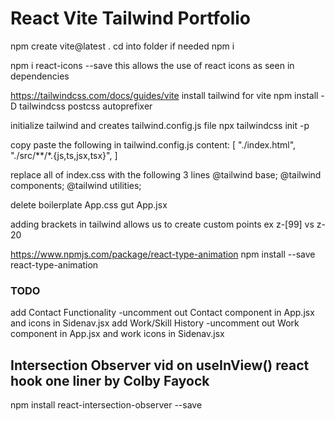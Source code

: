 # React Vite Tailwind Portfolio
<!-- https://www.youtube.com/watch?v=22CxRxryQFE&t=1733s&ab_channel=CodeCommerce -->
<!-- 1:04:08  -->
npm create vite@latest .
cd into folder if needed
npm i

npm i react-icons --save
this allows the use of react icons as seen in dependencies

https://tailwindcss.com/docs/guides/vite
install tailwind for vite
npm install -D tailwindcss postcss autoprefixer

initialize tailwind and creates tailwind.config.js file
npx tailwindcss init -p

copy paste the following in tailwind.config.js
content: [
    "./index.html",
    "./src/**/*.{js,ts,jsx,tsx}",
  ]

replace all of index.css with the following 3 lines
@tailwind base;
@tailwind components;
@tailwind utilities;

delete boilerplate
App.css
gut App.jsx

adding brackets in tailwind allows us to create custom points ex z-[99] vs z-20

https://www.npmjs.com/package/react-type-animation
npm install --save react-type-animation


### TODO 
add Contact Functionality
-uncomment out Contact component in App.jsx and icons in Sidenav.jsx
add Work/Skill History
-uncomment out Work component in App.jsx and work icons in Sidenav.jsx

## Intersection Observer vid on useInView() react hook one liner by Colby Fayock
<!-- https://www.youtube.com/watch?v=r1auJEf9ISo&t=618s&ab_channel=ColbyFayock -->
npm install react-intersection-observer --save